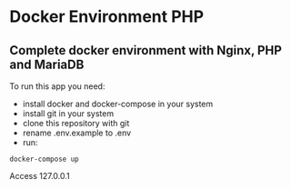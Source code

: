 # Docker Environment PHP
## Complete docker environment with Nginx, PHP and MariaDB
To run this app you need:
  * install docker and docker-compose in your system
  * install git in your system
  * clone this repository with git
  * rename .env.example to .env
  * run:
  ```
  docker-compose up
  ```
  Access 127.0.0.1
